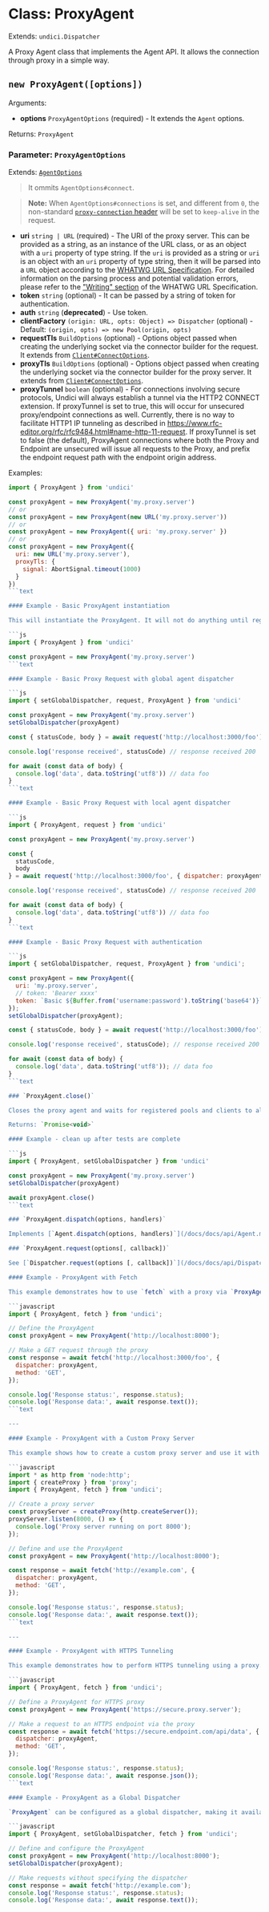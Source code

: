 # Class: ProxyAgent

Extends: `undici.Dispatcher`

A Proxy Agent class that implements the Agent API. It allows the connection through proxy in a simple way.

## `new ProxyAgent([options])`

Arguments:

* **options** `ProxyAgentOptions` (required) - It extends the `Agent` options.

Returns: `ProxyAgent`

### Parameter: `ProxyAgentOptions`

Extends: [`AgentOptions`](/docs/docs/api/Agent.md#parameter-agentoptions)
> It ommits `AgentOptions#connect`.

> **Note:** When `AgentOptions#connections` is set, and different from `0`, the non-standard [`proxy-connection` header](https://udger.com/resources/http-request-headers-detail?header=Proxy-Connection) will be set to `keep-alive` in the request.

* **uri** `string | URL` (required) - The URI of the proxy server.  This can be provided as a string, as an instance of the URL class, or as an object with a `uri` property of type string.
If the `uri` is provided as a string or `uri` is an object with an `uri` property of type string, then it will be parsed into a `URL` object according to the [WHATWG URL Specification](https://url.spec.whatwg.org).
For detailed information on the parsing process and potential validation errors, please refer to the ["Writing" section](https://url.spec.whatwg.org/#writing) of the WHATWG URL Specification.
* **token** `string` (optional) - It can be passed by a string of token for authentication.
* **auth** `string` (**deprecated**) - Use token.
* **clientFactory** `(origin: URL, opts: Object) => Dispatcher` (optional) - Default: `(origin, opts) => new Pool(origin, opts)`
* **requestTls** `BuildOptions` (optional) - Options object passed when creating the underlying socket via the connector builder for the request. It extends from [`Client#ConnectOptions`](/docs/docs/api/Client.md#parameter-connectoptions).
* **proxyTls** `BuildOptions` (optional) - Options object passed when creating the underlying socket via the connector builder for the proxy server. It extends from [`Client#ConnectOptions`](/docs/docs/api/Client.md#parameter-connectoptions).
* **proxyTunnel** `boolean` (optional) - For connections involving secure protocols, Undici will always establish a tunnel via the HTTP2  CONNECT extension. If proxyTunnel is set to true, this will occur for unsecured proxy/endpoint connections as well. Currently, there is no way to facilitate HTTP1 IP tunneling as described in https://www.rfc-editor.org/rfc/rfc9484.html#name-http-11-request. If proxyTunnel is set to false (the default), ProxyAgent connections where both the Proxy and Endpoint are unsecured will issue all requests to the Proxy, and prefix the endpoint request path with the endpoint origin address.

Examples:

```js
import { ProxyAgent } from 'undici'

const proxyAgent = new ProxyAgent('my.proxy.server')
// or
const proxyAgent = new ProxyAgent(new URL('my.proxy.server'))
// or
const proxyAgent = new ProxyAgent({ uri: 'my.proxy.server' })
// or
const proxyAgent = new ProxyAgent({
  uri: new URL('my.proxy.server'),
  proxyTls: {
    signal: AbortSignal.timeout(1000)
  }
})
```text

#### Example - Basic ProxyAgent instantiation

This will instantiate the ProxyAgent. It will not do anything until registered as the agent to use with requests.

```js
import { ProxyAgent } from 'undici'

const proxyAgent = new ProxyAgent('my.proxy.server')
```text

#### Example - Basic Proxy Request with global agent dispatcher

```js
import { setGlobalDispatcher, request, ProxyAgent } from 'undici'

const proxyAgent = new ProxyAgent('my.proxy.server')
setGlobalDispatcher(proxyAgent)

const { statusCode, body } = await request('http://localhost:3000/foo')

console.log('response received', statusCode) // response received 200

for await (const data of body) {
  console.log('data', data.toString('utf8')) // data foo
}
```text

#### Example - Basic Proxy Request with local agent dispatcher

```js
import { ProxyAgent, request } from 'undici'

const proxyAgent = new ProxyAgent('my.proxy.server')

const {
  statusCode,
  body
} = await request('http://localhost:3000/foo', { dispatcher: proxyAgent })

console.log('response received', statusCode) // response received 200

for await (const data of body) {
  console.log('data', data.toString('utf8')) // data foo
}
```text

#### Example - Basic Proxy Request with authentication

```js
import { setGlobalDispatcher, request, ProxyAgent } from 'undici';

const proxyAgent = new ProxyAgent({
  uri: 'my.proxy.server',
  // token: 'Bearer xxxx'
  token: `Basic ${Buffer.from('username:password').toString('base64')}`
});
setGlobalDispatcher(proxyAgent);

const { statusCode, body } = await request('http://localhost:3000/foo');

console.log('response received', statusCode); // response received 200

for await (const data of body) {
  console.log('data', data.toString('utf8')); // data foo
}
```text

### `ProxyAgent.close()`

Closes the proxy agent and waits for registered pools and clients to also close before resolving.

Returns: `Promise<void>`

#### Example - clean up after tests are complete

```js
import { ProxyAgent, setGlobalDispatcher } from 'undici'

const proxyAgent = new ProxyAgent('my.proxy.server')
setGlobalDispatcher(proxyAgent)

await proxyAgent.close()
```text

### `ProxyAgent.dispatch(options, handlers)`

Implements [`Agent.dispatch(options, handlers)`](/docs/docs/api/Agent.md#parameter-agentdispatchoptions).

### `ProxyAgent.request(options[, callback])`

See [`Dispatcher.request(options [, callback])`](/docs/docs/api/Dispatcher.md#dispatcherrequestoptions-callback).

#### Example - ProxyAgent with Fetch

This example demonstrates how to use `fetch` with a proxy via `ProxyAgent`. It is particularly useful for scenarios requiring proxy tunneling.

```javascript
import { ProxyAgent, fetch } from 'undici';

// Define the ProxyAgent
const proxyAgent = new ProxyAgent('http://localhost:8000');

// Make a GET request through the proxy
const response = await fetch('http://localhost:3000/foo', {
  dispatcher: proxyAgent,
  method: 'GET',
});

console.log('Response status:', response.status);
console.log('Response data:', await response.text());
```text

---

#### Example - ProxyAgent with a Custom Proxy Server

This example shows how to create a custom proxy server and use it with `ProxyAgent`.

```javascript
import * as http from 'node:http';
import { createProxy } from 'proxy';
import { ProxyAgent, fetch } from 'undici';

// Create a proxy server
const proxyServer = createProxy(http.createServer());
proxyServer.listen(8000, () => {
  console.log('Proxy server running on port 8000');
});

// Define and use the ProxyAgent
const proxyAgent = new ProxyAgent('http://localhost:8000');

const response = await fetch('http://example.com', {
  dispatcher: proxyAgent,
  method: 'GET',
});

console.log('Response status:', response.status);
console.log('Response data:', await response.text());
```text

---

#### Example - ProxyAgent with HTTPS Tunneling

This example demonstrates how to perform HTTPS tunneling using a proxy.

```javascript
import { ProxyAgent, fetch } from 'undici';

// Define a ProxyAgent for HTTPS proxy
const proxyAgent = new ProxyAgent('https://secure.proxy.server');

// Make a request to an HTTPS endpoint via the proxy
const response = await fetch('https://secure.endpoint.com/api/data', {
  dispatcher: proxyAgent,
  method: 'GET',
});

console.log('Response status:', response.status);
console.log('Response data:', await response.json());
```text

#### Example - ProxyAgent as a Global Dispatcher

`ProxyAgent` can be configured as a global dispatcher, making it available for all requests without explicitly passing it. This simplifies code and is useful when a single proxy configuration applies to all requests.

```javascript
import { ProxyAgent, setGlobalDispatcher, fetch } from 'undici';

// Define and configure the ProxyAgent
const proxyAgent = new ProxyAgent('http://localhost:8000');
setGlobalDispatcher(proxyAgent);

// Make requests without specifying the dispatcher
const response = await fetch('http://example.com');
console.log('Response status:', response.status);
console.log('Response data:', await response.text());
